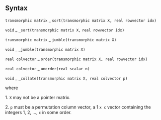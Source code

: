 ## Syntax

`transmorphic matrix`<span class="nowrap"> _
`sort(transmorphic matrix X, real rowvector idx)`

`void`<span class="nowrap"> _ `_sort(transmorphic matrix X,`
`real rowvector idx)`

`transmorphic matrix`<span class="nowrap"> _
`jumble(transmorphic matrix X)`

`void`<span class="nowrap"> _ `_jumble(transmorphic matrix X)`

`real colvector`<span class="nowrap"> _
`order(transmorphic matrix X, real rowvector idx)`

`real colvector`<span class="nowrap"> _
`unorder(real scalar n)`

`void`<span class="nowrap"> _
`_collate(transmorphic matrix X, real colvector p)`

where

1\. `X` may not be a pointer matrix.

2\. `p` must be a permutation column vector, a 1 `x c` vector
containing the integers 1, 2, ..., `c` in some order.
